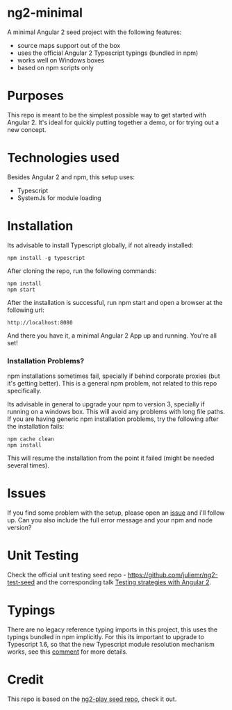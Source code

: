 # ng2-minimal
A minimal Angular 2 seed project with the following features:

- source maps support out of the box
- uses the official Angular 2 Typescript typings (bundled in npm)
- works well on Windows boxes
- based on npm scripts only

# Purposes

This repo is meant to be the simplest possible way to get started with Angular 2. It's ideal for quickly putting together a demo, or for trying out a new concept.

# Technologies used

Besides Angular 2 and npm, this setup uses:

- Typescript
- SystemJs for module loading 

# Installation 

Its advisable to install Typescript globally, if not already installed:

    npm install -g typescript

After cloning the repo, run the following commands:

    npm install
    npm start 
    
After the installation is successful, run npm start and open a browser at the following url:

    http://localhost:8080
        
And there you have it, a minimal Angular 2 App up and running. You're all set!
    
### Installation Problems?

npm installations sometimes fail, specially if behind corporate proxies (but it's getting better). This is a general npm problem, not related to this repo specifically. 

Its advisable in general to upgrade your npm to version 3, specially if running on a windows box. This will avoid any problems with long file paths. If you are having generic npm installation problems, try the following after the installation fails:

    npm cache clean
    npm install
    
This will resume the installation from the point it failed (might be needed several times). 

# Issues

If you find some problem with the setup, please open an [issue](https://github.com/jhades/ng2-minimal/issues) and i'll follow up. Can you also include the full error message and your npm and node version?

# Unit Testing
Check the official unit testing seed repo - https://github.com/juliemr/ng2-test-seed and the corresponding talk [Testing strategies with Angular 2](https://www.youtube.com/watch?v=C0F2E-PRm44).

# Typings

There are no legacy reference typing imports in this project, this uses the typings bundled in npm implicitly. For this its important to upgrade to Typescript 1.6, so that the new Typescript module resolution mechanism works, see this [comment](https://github.com/angular/angular/issues/5248#issuecomment-156886060) for more details.

# Credit

This repo is based on the [ng2-play seed repo](https://github.com/pkozlowski-opensource/ng2-play), check it out.

